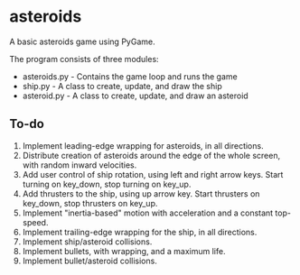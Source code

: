 asteroids
=========

A basic asteroids game using PyGame.

The program consists of three modules:

* asteroids.py      - Contains the game loop and runs the game
* ship.py           - A class to create, update, and draw the ship
* asteroid.py       - A class to create, update, and draw an asteroid

To-do
-----

1. Implement leading-edge wrapping for asteroids, in all directions.
2. Distribute creation of asteroids around the edge of the whole screen, with random inward velocities.
3. Add user control of ship rotation, using left and right arrow keys. Start turning on key_down, stop turning on key_up.
4. Add thrusters to the ship, using up arrow key. Start thrusters on key_down, stop thrusters on key_up.
5. Implement "inertia-based" motion with acceleration and a constant top-speed.
6. Implement trailing-edge wrapping for the ship, in all directions.
7. Implement ship/asteroid collisions.
8. Implement bullets, with wrapping, and a maximum life.
9. Implement bullet/asteroid collisions.
